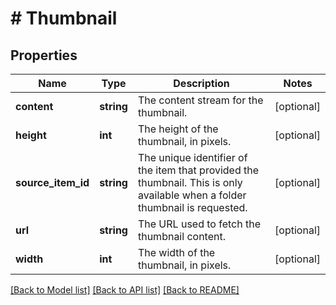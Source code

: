 # # Thumbnail

## Properties

Name | Type | Description | Notes
------------ | ------------- | ------------- | -------------
**content** | **string** | The content stream for the thumbnail. | [optional]
**height** | **int** | The height of the thumbnail, in pixels. | [optional]
**source_item_id** | **string** | The unique identifier of the item that provided the thumbnail. This is only available when a folder thumbnail is requested. | [optional]
**url** | **string** | The URL used to fetch the thumbnail content. | [optional]
**width** | **int** | The width of the thumbnail, in pixels. | [optional]

[[Back to Model list]](../../README.md#models) [[Back to API list]](../../README.md#endpoints) [[Back to README]](../../README.md)
